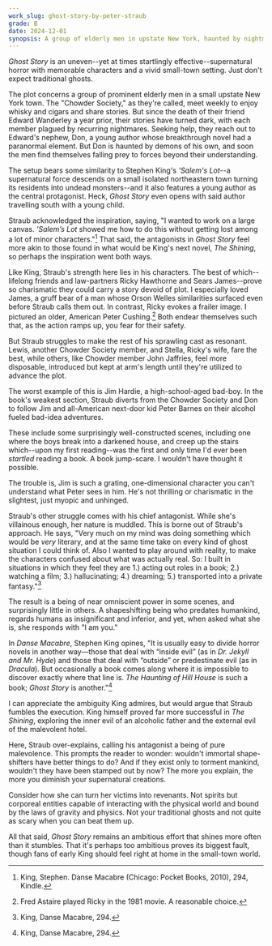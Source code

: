 ```yaml
---
work_slug: ghost-story-by-peter-straub
grade: B
date: 2024-12-01
synopsis: A group of elderly men in upstate New York, haunted by nightmares since their friend's death, summon a young author to help them combat an ancient shapeshifting evil that has descended upon their town.
---
```


_Ghost Story_ is an uneven--yet at times startlingly effective--supernatural horror with memorable characters and a vivid small-town setting. Just don't expect traditional ghosts.

The plot concerns a group of prominent elderly men in a small upstate New York town. The "Chowder Society," as they're called, meet weekly to enjoy whisky and cigars and share stories. But since the death of their friend Edward Wanderley a year prior, their stories have turned dark, with each member plagued by recurring nightmares. Seeking help, they reach out to Edward's nephew, Don, a young author whose breakthrough novel had a paranormal element. But Don is haunted by demons of his own, and soon the men find themselves falling prey to forces beyond their understanding.

The setup bears some similarity to Stephen King's <span data-work-slug="salems-lot-by-stephen-king">_'Salem's Lot_</span>--a supernatural force descends on a small isolated northeastern town turning its residents into undead monsters--and it also features a young author as the central protagonist. Heck, _Ghost Story_ even opens with said author travelling south with a young child.

Straub acknowledged the inspiration, saying, "I wanted to work on a large canvas. _’Salem’s Lot_ showed me how to do this without getting lost among a lot of minor characters."[^1] That said, the antagonists in _Ghost Story_ feel more akin to those found in what would be King's next novel, <span data-work-slug="the-shining-by-stephen-king">_The Shining_</span>, so perhaps the inspiration went both ways.

Like King, Straub's strength here lies in his characters. The best of which--lifelong friends and law-partners Ricky Hawthorne and Sears James--prove so charismatic they could carry a story devoid of plot. I especially loved James, a gruff bear of a man whose Orson Welles similarities surfaced even before Straub calls them out. In contrast, Ricky evokes a frailer image. I pictured an older, American Peter Cushing.[^2] Both endear themselves such that, as the action ramps up, you fear for their safety.

But Straub struggles to make the rest of his sprawling cast as resonant. Lewis, another Chowder Society member, and Stella, Ricky's wife, fare the best, while others, like Chowder member John Jaffries, feel more disposable, introduced but kept at arm's length until they're utilized to advance the plot.

The worst example of this is Jim Hardie, a high-school-aged bad-boy. In the book's weakest section, Straub diverts from the Chowder Society and Don to follow Jim and all-American next-door kid Peter Barnes on their alcohol fueled bad-idea adventures.

These include some surprisingly well-constructed scenes, including one where the boys break into a darkened house, and creep up the stairs which--upon my first reading--was the first and only time I'd ever been _startled_ reading a book. A book jump-scare. I wouldn't have thought it possible.

The trouble is, Jim is such a grating, one-dimensional character you can't understand what Peter sees in him. He's not thrilling or charismatic in the slightest, just myopic and unhinged.

Straub's other struggle comes with his chief antagonist. While she's villainous enough, her nature is muddled. This is borne out of Straub's approach. He says, "Very much on my mind was doing something which would be _very_ literary, and at the same time take on every kind of ghost situation I could think of. Also I wanted to play around with reality, to make the characters confused about what was actually real. So: I built in situations in which they feel they are 1.) acting out roles in a book; 2.) watching a film; 3.) hallucinating; 4.) dreaming; 5.) transported into a private fantasy."[^3]

The result is a being of near omniscient power in some scenes, and surprisingly little in others. A shapeshifting being who predates humankind, regards humans as insignificant and inferior, and yet, when asked what she is, she responds with "I am you."

In <span data-work-slug="danse-macabre-by-stephen-king">_Danse Macabre_</span>, Stephen King opines, "It is usually easy to divide horror novels in another way—those that deal with “inside evil” (as in _Dr. Jekyll and Mr. Hyde_) and those that deal with “outside” or predestinate evil (as in <span data-work-slug="dracula-by-bram-stoker">_Dracula_</span>). But occasionally a book comes along where it is impossible to discover exactly where that line is. _The Haunting of Hill House_ is such a book; _Ghost Story_ is another."[^4]

I can appreciate the ambiguity King admires, but would argue that Straub fumbles the execution. King himself proved far more successful in _The Shining_, exploring the inner evil of an alcoholic father and the external evil of the malevolent hotel.

Here, Straub over-explains, calling his antagonist a being of pure malevolence. This prompts the reader to wonder: wouldn't immortal shape-shifters have better things to do? And if they exist only to torment mankind, wouldn't they have been stamped out by now? The more you explain, the more you diminish your supernatural creations.

Consider how she can turn her victims into revenants. Not spirits but corporeal entities capable of interacting with the physical world and bound by the laws of gravity and physics. Not your traditional ghosts and not quite as scary when you can beat them up.

All that said, _Ghost Story_ remains an ambitious effort that shines more often than it stumbles. That it's perhaps too ambitious proves its biggest fault, though fans of early King should feel right at home in the small-town world.

[^1]: King, Stephen. Danse Macabre (Chicago: Pocket Books, 2010), 294, Kindle.

[^2]: Fred Astaire played Ricky in the 1981 movie. A reasonable choice.

[^3]: King, Danse Macabre, 294.

[^4]: King, Danse Macabre, 294.
